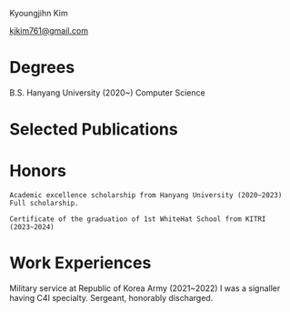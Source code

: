 Kyoungjihn Kim

kjkim761@gmail.com

# Degrees

B.S. Hanyang University (2020~)
Computer Science

# Selected Publications

# Honors
```text
Academic excellence scholarship from Hanyang University (2020~2023)
Full scholarship.

Certificate of the graduation of 1st WhiteHat School from KITRI (2023~2024)
```
# Work Experiences

Military service at Republic of Korea Army (2021~2022)
I was a signaller having C4I specialty. Sergeant, honorably discharged.
